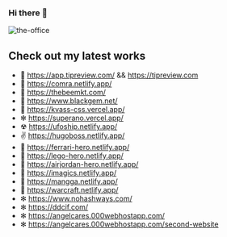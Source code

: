 ### Hi there 👋

![the-office](https://user-images.githubusercontent.com/55395282/230661140-05649792-aa15-4dae-9ce7-35094795afef.gif)

## Check out my latest works
- 💸 https://app.tipreview.com/ && https://tipreview.com
- 📸 https://comra.netlify.app/
- 🐝 https://thebeemkt.com/
- 💎 https://www.blackgem.net/
- 🍺 https://kvass-css.vercel.app/
- ✻ https://superano.vercel.app/
- ☢  https://ufoship.netlify.app/
- ✌ https://hugoboss.netlify.app/
- 🚗 https://ferrari-hero.netlify.app/
- 🚗 https://lego-hero.netlify.app/
- 🌆 https://airjordan-hero.netlify.app/
- 🌃 https://imagics.netlify.app/
- 🍵 https://mangga.netlify.app/
- 🔫 https://warcraft.netlify.app/
- ✻ https://www.nohashways.com/
- ✻ https://ddcif.com/
- ✻ https://angelcares.000webhostapp.com/
- ✻ https://angelcares.000webhostapp.com/second-website

